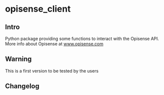 # opisense_client

## Intro
Python package providing some functions to interact with the Opisense API. 
More info about Opisense at www.opisense.com

## Warning
This is a first version to be tested by the users

## Changelog

